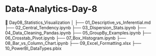 # Data-Analytics-Day-8
📁 Day08_Statistics_Visualization │ ├── 01_Descriptive_vs_Inferential.md ├── 02_Central_Tendency.ipynb ├── 03_Dispersion_Stats.ipynb ├── 04_Data_Cleaning_Pandas.ipynb ├── 05_GroupBy_Examples.ipynb ├── 06_Crosstab_Pivot.ipynb ├── 07_Box_Histogram.ipynb ├── 08_Bar_vs_Column_Chart.ipynb ├── 09_Excel_Formatting.xlsx ├── 10_PowerBI_DataTypes.pbix 
